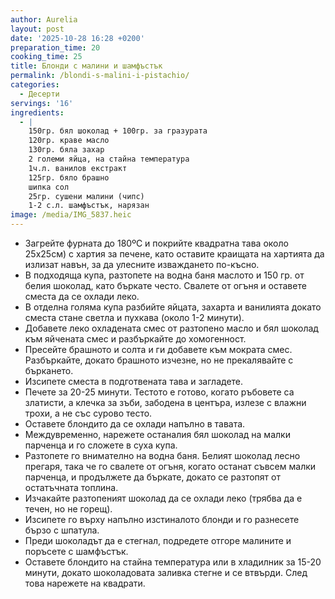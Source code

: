 ```yaml
---
author: Aurelia
layout: post
date: '2025-10-28 16:28 +0200'
preparation_time: 20
cooking_time: 25
title: Блонди с малини и шамфъстък
permalink: /blondi-s-malini-i-pistachio/
categories:
  - Десерти
servings: '16'
ingredients:
  - |
    150гр. бял шоколад + 100гр. за гразурата
    120гр. краве масло
    130гр. бяла захар
    2 големи яйца, на стайна температура
    1ч.л. ванилов екстракт
    125гр. бяло брашно
    шипка сол
    25гр. сушени малини (чипс)
    1-2 с.л. шамфъстък, нарязан
image: /media/IMG_5837.heic
---
```

- Загрейте фурната до 180ºC и покрийте квадратна тава около 25х25см) с хартия за печене, като оставите краищата на хартията да излизат навън, за да улесните изваждането по-късно.
- В подходяща купа, разтопете на водна баня маслото и 150 гр. от белия шоколад, като бъркате често. Свалете от огъня и оставете сместа да се охлади леко.
- В отделна голяма купа разбийте яйцата, захарта и ванилията докато сместа стане светла и пухкава (около 1-2 минути).
- Добавете леко охладената смес от разтопено масло и бял шоколад към яйчената смес и разбъркайте до хомогенност.
- Пресейте брашното и солта и ги добавете към мократа смес. Разбъркайте, докато брашното изчезне, но не прекалявайте с бъркането.
- Изсипете сместа в подготвената тава и загладете.
- Печете за 20-25 минути. Тестото е готово, когато ръбовете са златисти, а клечка за зъби, забодена в центъра, излезе с влажни трохи, а не със сурово тесто.
- Оставете блондито да се охлади напълно в тавата.
- Междувременно, нарежете останалия бял шоколад на малки парченца и го сложете в суха купа.
- Разтопете го внимателно на водна баня. Белият шоколад лесно прегаря, така че го свалете от огъня, когато останат съвсем малки парченца, и продължете да бъркате, докато се разтопят от остатъчната топлина.
- Изчакайте разтопеният шоколад да се охлади леко (трябва да е течен, но не горещ).
- Изсипете го върху напълно изстиналото блонди и го разнесете бързо с шпатула.
- Преди шоколадът да е стегнал, подредете отгоре малините и поръсете с шамфъстък.
- Оставете блондито на стайна температура или в хладилник за 15-20 минути, докато шоколадовата заливка стегне и се втвърди. След това нарежете на квадрати.



